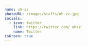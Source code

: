 ```yaml
---
name: uh-zz
photoURL: /images/staffs/uh-zz.jpg
socials:
  - icon: twitter
    link: https://twitter.com/_uhzz_
    name: Twitter
isGreen: true
---
```

